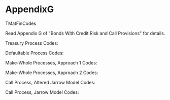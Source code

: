AppendixG
=========

TMatFinCodes


Read Appendix G of "Bonds With Credit Risk and Call Provisions" for details. 

Treasury Process Codes:

Defaultable Process Codes:

Make-Whole Processes, Approach 1 Codes:

Make-Whole Processes, Approach 2 Codes:

Call Process, Altered Jarrow Model Codes:

Call Process, Jarrow Model Codes:
